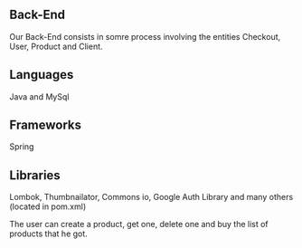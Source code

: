 ## Back-End

Our Back-End consists in somre process involving the entities Checkout, User, Product and Client.


## Languages
Java and MySql


## Frameworks
Spring


## Libraries
Lombok, Thumbnailator, Commons io, Google Auth Library and many others (located in pom.xml)









The user can create a product, get one, delete one and buy the list of products that he got.
